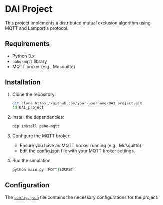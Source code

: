 # DAI Project

This project implements a distributed mutual exclusion algorithm using MQTT and Lamport's protocol.

## Requirements

- Python 3.x
- `paho-mqtt` library
- MQTT broker (e.g., Mosquitto)

## Installation

1. Clone the repository:

    ```sh
    git clone https://github.com/your-username/DAI_project.git
    cd DAI_project
    ```

2. Install the dependencies:

    ```sh
    pip install paho-mqtt
    ```

3. Configure the MQTT broker:

    - Ensure you have an MQTT broker running (e.g., Mosquitto).
    - Edit the [config.json](http://_vscodecontentref_/1) file with your MQTT broker settings.

4. Run the simulation:
    ```sh
    python main.py [MQTT|SOCKET]
    ```

## Configuration

The [`config.json`](config.json) file contains the necessary configurations for the project:

